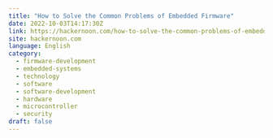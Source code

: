 ```yaml
---
title: "How to Solve the Common Problems of Embedded Firmware"
date: 2022-10-03T14:17:30Z
link: https://hackernoon.com/how-to-solve-the-common-problems-of-embedded-firmware?source=rss&utm_medium=RSS&utm_source=news.12bit.vn
site: hackernoon.com
language: English
category:
  - firmware-development
  - embedded-systems
  - technology
  - software
  - software-development
  - hardware
  - microcontroller
  - security
draft: false
---
```

